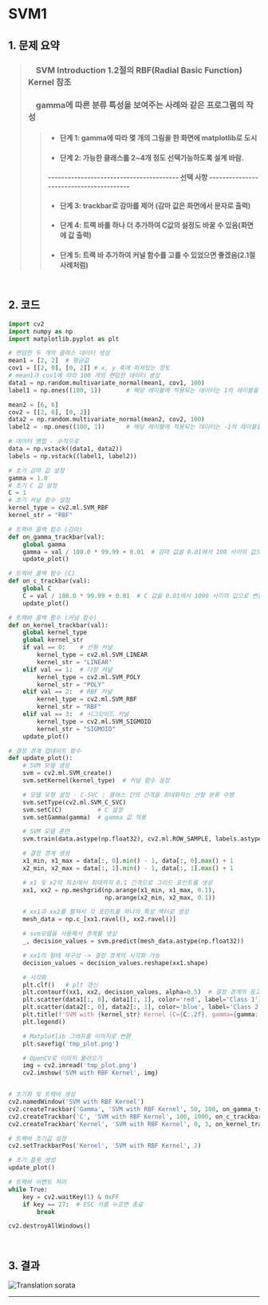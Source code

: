 # SVM1
## 1. 문제 요약
> ### &nbsp;&nbsp;&nbsp;&nbsp;SVM Introduction 1.2절의 RBF(Radial Basic Function) Kernel 참조  
> ### &nbsp;&nbsp;&nbsp;&nbsp;gamma에 따른 분류 특성을 보여주는 사례와 같은 프로그램의 작성  
>  
> > + #### 단계 1: gamma에 따라 몇 개의 그림을 한 화면에 matplotlib로 도시
> > + #### 단계 2: 가능한 클래스를 2~4개 정도 선택가능하도록 설계 바람.
> > #### ---------------------------------------- 선택 사항 ----------------------------------------  
> > + #### 단계 3: trackbar로 감마를 제어 (감마 값은 화면에서 문자로 출력)
> > + #### 단계 4: 트랙 바를 하나 더 추가하여 C값의 설정도 바꿀 수 있음(화면에 값 출력)
> > + #### 단계 5: 트랙 바 추가하여 커널 함수를 고를 수 있었으면 좋겠음(2.1절 사례처럼)


## <br/> 2. 코드
```python
import cv2
import numpy as np
import matplotlib.pyplot as plt

# 랜덤한 두 개의 클래스 데이터 생성
mean1 = [2, 2]  # 평균값
cov1 = [[2, 0], [0, 2]] # x, y 축에 퍼져있는 정도
# mean1과 cov1에 따라 100 개의 랜덤한 데이터 생성
data1 = np.random.multivariate_normal(mean1, cov1, 100)
label1 = np.ones((100, 1))       # 해당 레이블에 적용되는 데이터는 1의 레이블을 가짐

mean2 = [6, 6]
cov2 = [[2, 0], [0, 2]]
data2 = np.random.multivariate_normal(mean2, cov2, 100)
label2 = -np.ones((100, 1))      # 해당 레이블에 적용되는 데이터는 -1의 레이블을 가짐

# 데이터 병합 - 수직으로
data = np.vstack((data1, data2))
labels = np.vstack((label1, label2))

# 초기 감마 값 설정
gamma = 1.0
# 초기 C 값 설정
C = 1
# 초기 커널 함수 설정
kernel_type = cv2.ml.SVM_RBF
kernel_str = "RBF"

# 트랙바 콜백 함수 (감마)
def on_gamma_trackbar(val):
    global gamma
    gamma = val / 100.0 * 99.99 + 0.01  # 감마 값을 0.01에서 100 사이의 값으로 변환
    update_plot()

# 트랙바 콜백 함수 (C)
def on_c_trackbar(val):
    global C
    C = val / 100.0 * 99.99 + 0.01  # C 값을 0.01에서 1000 사이의 값으로 변환
    update_plot()

# 트랙바 콜백 함수 (커널 함수)
def on_kernel_trackbar(val):
    global kernel_type
    global kernel_str
    if val == 0:    # 선형 커널
        kernel_type = cv2.ml.SVM_LINEAR
        kernel_str = "LINEAR"
    elif val == 1:  # 다항 커널
        kernel_type = cv2.ml.SVM_POLY
        kernel_str = "POLY"
    elif val == 2:  # RBF 커널
        kernel_type = cv2.ml.SVM_RBF
        kernel_str = "RBF"
    elif val == 3:  # 시그모이드 커널
        kernel_type = cv2.ml.SVM_SIGMOID
        kernel_str = "SIGMOID"
    update_plot()

# 결정 경계 업데이트 함수
def update_plot():
    # SVM 모델 생성
    svm = cv2.ml.SVM_create()
    svm.setKernel(kernel_type)  # 커널 함수 설정

    # 모델 유형 설정 - C-SVC : 클래스 간의 간격을 최대화하는 선형 분류 수행
    svm.setType(cv2.ml.SVM_C_SVC)
    svm.setC(C)          # C 설정
    svm.setGamma(gamma)  # gamma 값 적용

    # SVM 모델 훈련
    svm.train(data.astype(np.float32), cv2.ml.ROW_SAMPLE, labels.astype(np.int32))

    # 결정 경계 생성
    x1_min, x1_max = data[:, 0].min() - 1, data[:, 0].max() + 1
    x2_min, x2_max = data[:, 1].min() - 1, data[:, 1].max() + 1

    # x1 및 x2의 최소에서 최대까지 0.1 간격으로 그리드 포인트를 생성
    xx1, xx2 = np.meshgrid(np.arange(x1_min, x1_max, 0.1),
                           np.arange(x2_min, x2_max, 0.1))

    # xx1과 xx2를 펼쳐서 각 포인트를 하나의 특성 벡터로 생성
    mesh_data = np.c_[xx1.ravel(), xx2.ravel()]

    # svm모델을 사용해서 경계를 생성
    _, decision_values = svm.predict(mesh_data.astype(np.float32))

    # xx1의 형태 재구성 -> 결정 경계의 시각화 가능
    decision_values = decision_values.reshape(xx1.shape)

    # 시각화
    plt.clf()   # plt 갱신
    plt.contourf(xx1, xx2, decision_values, alpha=0.5)  # 결정 경계의 등고선 시각화
    plt.scatter(data1[:, 0], data1[:, 1], color='red', label='Class 1')
    plt.scatter(data2[:, 0], data2[:, 1], color='blue', label='Class 2')
    plt.title(f'SVM with {kernel_str} Kernel (C={C:.2f}, gamma={gamma:.2f})')
    plt.legend()

    # Matplotlib 그래프를 이미지로 변환
    plt.savefig('tmp_plot.png')

    # OpenCV로 이미지 불러오기
    img = cv2.imread('tmp_plot.png')
    cv2.imshow('SVM with RBF Kernel', img)


# 초기화 및 트랙바 생성
cv2.namedWindow('SVM with RBF Kernel')
cv2.createTrackbar('Gamma', 'SVM with RBF Kernel', 50, 100, on_gamma_trackbar)
cv2.createTrackbar('C', 'SVM with RBF Kernel', 100, 1000, on_c_trackbar)
cv2.createTrackbar('Kernel', 'SVM with RBF Kernel', 0, 3, on_kernel_trackbar)  # 0: Linear, 1: Polynomial, 2: RBF, 3: Sigmoid

# 트랙바 초기값 설정
cv2.setTrackbarPos('Kernel', 'SVM with RBF Kernel', 2)

# 초기 플롯 생성
update_plot()

# 트랙바 이벤트 처리
while True:
    key = cv2.waitKey(1) & 0xFF
    if key == 27:  # ESC 키를 누르면 종료
        break

cv2.destroyAllWindows()

```
## <br/> 3. 결과

![Translation sorata](./Images/Translation_sorata.PNG)
- - -


